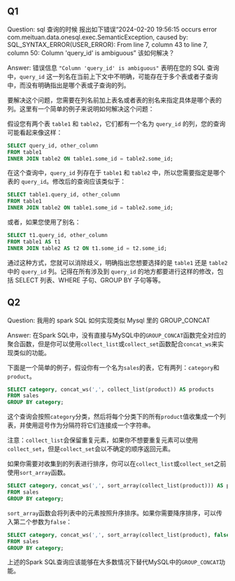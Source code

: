 
## Q1
Question: sql 查询的时候 报出如下错误“2024-02-20 19:56:15 occurs error com.meituan.data.onesql.exec.SemanticException, caused by: SQL_SYNTAX_ERROR(USER_ERROR): From line 7, column 43 to line 7, column 50: Column 'query_id' is ambiguous” 该如何解决？



Answer: 错误信息 `"Column 'query_id' is ambiguous"` 表明在您的 SQL 查询中，`query_id` 这一列名在当前上下文中不明确，可能存在于多个表或者子查询中，而没有明确指出是哪个表或子查询的列。

要解决这个问题，您需要在列名前加上表名或者表的别名来指定具体是哪个表的列。这里有一个简单的例子来说明如何解决这个问题：

假设您有两个表 `table1` 和 `table2`，它们都有一个名为 `query_id` 的列，您的查询可能看起来像这样：

```sql
SELECT query_id, other_column
FROM table1
INNER JOIN table2 ON table1.some_id = table2.some_id;
```

在这个查询中，`query_id` 列存在于 `table1` 和 `table2` 中，所以您需要指定是哪个表的 `query_id`。修改后的查询应该类似于：

```sql
SELECT table1.query_id, other_column
FROM table1
INNER JOIN table2 ON table1.some_id = table2.some_id;
```

或者，如果您使用了别名：

```sql
SELECT t1.query_id, other_column
FROM table1 AS t1
INNER JOIN table2 AS t2 ON t1.some_id = t2.some_id;
```

通过这种方式，您就可以消除歧义，明确指出您想要选择的是 `table1` 还是 `table2` 中的 `query_id` 列。记得在所有涉及到 `query_id` 的地方都要进行这样的修改，包括 SELECT 列表、WHERE 子句、GROUP BY 子句等等。

## Q2
Question: 我用的 spark SQL 如何实现类似 Mysql 里的 GROUP_CONCAT

Answer: 在Spark SQL中，没有直接与MySQL中的`GROUP_CONCAT`函数完全对应的聚合函数，但是你可以使用`collect_list`或`collect_set`函数配合`concat_ws`来实现类似的功能。

下面是一个简单的例子，假设你有一个名为`sales`的表，它有两列：`category`和`product`。

```sql
SELECT category, concat_ws(',', collect_list(product)) AS products
FROM sales
GROUP BY category;
```

这个查询会按照`category`分类，然后将每个分类下的所有`product`值收集成一个列表，并使用逗号作为分隔符将它们连接成一个字符串。

注意：`collect_list`会保留重复元素，如果你不想要重复元素可以使用`collect_set`，但是`collect_set`会以不确定的顺序返回元素。

如果你需要对收集到的列表进行排序，你可以在`collect_list`或`collect_set`之前使用`sort_array`函数。

```sql
SELECT category, concat_ws(',', sort_array(collect_list(product))) AS products
FROM sales
GROUP BY category;
```

`sort_array`函数会将列表中的元素按照升序排序。如果你需要降序排序，可以传入第二个参数为`false`：

```sql
SELECT category, concat_ws(',', sort_array(collect_list(product), false)) AS products
FROM sales
GROUP BY category;
```

上述的Spark SQL查询应该能够在大多数情况下替代MySQL中的`GROUP_CONCAT`功能。